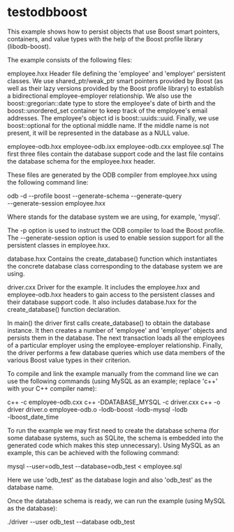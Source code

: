 # testodbboost

This example shows how to persist objects that use Boost smart pointers,
containers, and value types with the help of the Boost profile library
(libodb-boost).

The example consists of the following files:

employee.hxx
  Header file defining the 'employee' and 'employer' persistent classes.
  We use shared_ptr/weak_ptr smart pointers provided by Boost (as well
  as their lazy versions provided by the Boost profile library) to
  establish a bidirectional employee-employer relationship. We also use
  the boost::gregorian::date type to store the employee's date of birth
  and the boost::unordered_set container to keep track of the employee's
  email addresses. The employee's object id is boost::uuids::uuid. Finally,
  we use boost::optional for the optional middle name. If the middle name
  is not present, it will be represented in the database as a NULL value.

employee-odb.hxx
employee-odb.ixx
employee-odb.cxx
employee.sql
  The first three files contain the database support code and the last file
  contains the database schema for the employee.hxx header.

  These files are generated by the ODB compiler from employee.hxx using the
  following command line:

  odb -d <database> --profile boost --generate-schema --generate-query \
   --generate-session employee.hxx

  Where <database> stands for the database system we are using, for example,
  'mysql'.

  The -p option is used to instruct the ODB compiler to load the Boost
  profile. The --generate-session option is used to enable session support
  for all the persistent classes in employee.hxx.

database.hxx
  Contains the create_database() function which instantiates the concrete
  database class corresponding to the database system we are using.

driver.cxx
  Driver for the example. It includes the employee.hxx and employee-odb.hxx
  headers to gain access to the persistent classes and their database support
  code. It also includes database.hxx for the create_database() function
  declaration.

  In main() the driver first calls create_database() to obtain the database
  instance. It then creates a number of 'employee' and 'employer' objects and
  persists them in the database. The next transaction loads all the employees
  of a particular employer using the employee-employer relationship. Finally,
  the driver performs a few database queries which use data members of the
  various Boost value types in their criterion.

To compile and link the example manually from the command line we can use
the following commands (using  MySQL as an example; replace 'c++' with your
C++ compiler name):

c++ -c employee-odb.cxx
c++ -DDATABASE_MYSQL -c driver.cxx
c++ -o driver driver.o employee-odb.o -lodb-boost -lodb-mysql -lodb \
-lboost_date_time

To run the example we may first need to create the database schema (for some
database systems, such as SQLite, the schema is embedded into the generated
code which makes this step unnecessary). Using MySQL as an example, this
can be achieved with the following command:

mysql --user=odb_test --database=odb_test < employee.sql

Here we use 'odb_test' as the database login and also 'odb_test' as the
database name.

Once the database schema is ready, we can run the example (using MySQL as
the database):

./driver --user odb_test --database odb_test

